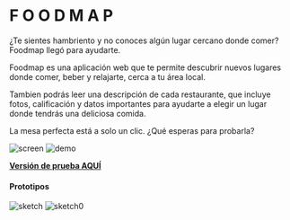 #  F O O D M A P

¿Te sientes hambriento y no conoces algún lugar cercano donde comer? 
Foodmap llegó para ayudarte.

Foodmap es una aplicación web que te permite descubrir nuevos lugares donde comer, beber y relajarte, cerca a tu área local. 

Tambien podrás leer una descripción de cada restaurante, que incluye fotos, calificación y datos importantes para ayudarte a elegir un lugar donde tendrás una deliciosa comida. 

La mesa perfecta está a solo un clic.
¿Qué esperas para probarla?

![screen](https://user-images.githubusercontent.com/39389947/44143862-f3046b22-a04a-11e8-8a95-1b4b63149cae.jpg)
![demo](https://user-images.githubusercontent.com/39389947/44143844-ddf118fc-a04a-11e8-8859-82bb3574ba82.jpg)


[**Versión de prueba AQUÍ**](https://marimeli.github.io/lim-2018-01-foodmap/src/)

#### Prototipos 

![sketch](https://user-images.githubusercontent.com/39389947/44143896-0ef5bc46-a04b-11e8-8c4a-08107b970de3.jpg)
![sketch0](https://user-images.githubusercontent.com/39389947/44143900-12138aca-a04b-11e8-8fdc-33edb9fa5d8c.jpg)